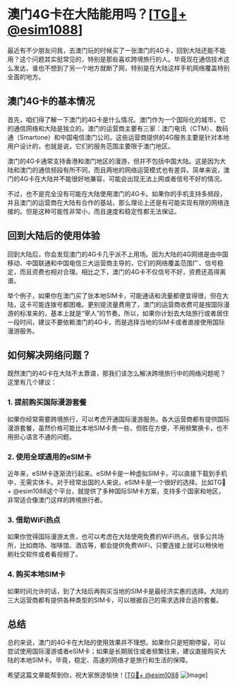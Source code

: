 # 澳门4G卡在大陆能用吗？[[TG💪+ @esim1088](https://t.me/s/esim1088)]

最近有不少朋友问我，去澳门玩的时候买了一张澳门的4G卡，回到大陆还能不能用？这个问题其实挺常见的，特别是那些喜欢跨境旅行的人。毕竟现在通信技术这么发达，谁也不想到了另一个地方就断了网，特别是在大陆这样手机网络覆盖特别全面的地方。

## 澳门4G卡的基本情况

首先，咱们得了解一下澳门的4G卡是什么情况。澳门作为一个国际化的城市，它的通信网络和大陆是独立的。澳门的运营商主要有三家：澳门电讯（CTM）、数码通（Smartone）和中国电信澳门公司。这些运营商提供的4G服务主要是针对本地用户设计的，也就是说，它们的服务范围主要限于澳门地区。

澳门的4G卡通常支持香港和澳门地区的漫游，但并不包括中国大陆。这是因为大陆和澳门的通信频段有所不同，而且两地的网络运营模式也有差异。简单来说，澳门的4G卡在大陆并不能很好地兼容，可能会出现无法上网或者信号不好的情况。

不过，也不是完全没有可能在大陆使用澳门的4G卡。如果你的手机支持多频段，并且澳门的运营商在大陆有合作的基站，那么理论上还是有可能实现有限的网络连接的。但是这种可能性非常小，而且速度和稳定性都无法保证。

## 回到大陆后的使用体验

回到大陆后，你会发现澳门的4G卡几乎派不上用场。因为大陆的4G网络是由中国移动、中国联通和中国电信三大运营商主导的，它们的网络覆盖范围广、信号稳定，而且资费也相对合理。相比之下，澳门的4G卡不仅信号不好，资费还高得离谱。

举个例子，如果你在澳门买了张本地SIM卡，可能通话和流量都便宜得很，但在大陆，这卡可能连拨号都困难。更别提流量费用了，澳门的运营商收费可是按国际漫游的标准来的，基本上就是“宰人”的节奏。所以，如果你计划去大陆旅行或者居住一段时间，建议不要依赖澳门的4G卡，而是选择当地的SIM卡或者直接使用国际漫游服务。

## 如何解决网络问题？

既然澳门的4G卡在大陆不太靠谱，那我们该怎么解决跨境旅行中的网络问题呢？这里有几个建议：

### 1. 提前购买国际漫游套餐

如果你经常需要跨境旅行，可以考虑开通国际漫游服务。各大运营商都有提供国际漫游套餐，虽然价格可能比本地SIM卡贵一些，但胜在方便，不用频繁换卡，也不用担心语言不通的问题。

### 2. 使用全球通用的eSIM卡

近年来，eSIM卡逐渐流行起来。eSIM卡是一种虚拟SIM卡，可以直接下载到手机中，无需实体卡。对于经常出国的人来说，eSIM卡是一个很好的选择。比如TG💪+ @esim1088这个平台，就提供了多种国际SIM卡方案，支持多个国家和地区，非常适合像澳门这样的跨境旅行者。

### 3. 借助WiFi热点

如果你觉得国际漫游太贵，也可以考虑在大陆使用免费的WiFi热点。很多公共场所，比如商场、咖啡馆、酒店等，都会提供免费WiFi，只要连接上就可以畅快地刷社交软件或者看视频了。

### 4. 购买本地SIM卡

如果时间允许的话，到了大陆后再购买当地的SIM卡是最经济实惠的选择。大陆的三大运营商都有提供各种类型的SIM卡，可以根据自己的需求选择合适的套餐。

## 总结

总的来说，澳门的4G卡在大陆的使用效果并不理想。如果你只是短期停留，可以尝试使用国际漫游或者eSIM卡；如果是长期居住或者频繁往来，建议直接购买大陆的本地SIM卡。毕竟，稳定、高速的网络才是旅行和生活的保障。

希望这篇文章能帮到你，祝大家旅途愉快！[[TG💪+ @esim1088](https://t.me/s/esim1088) ![Image](https://i.postimg.cc/4NQfJmqS/Snipaste-2025-05-13-00-14-12.png)]
